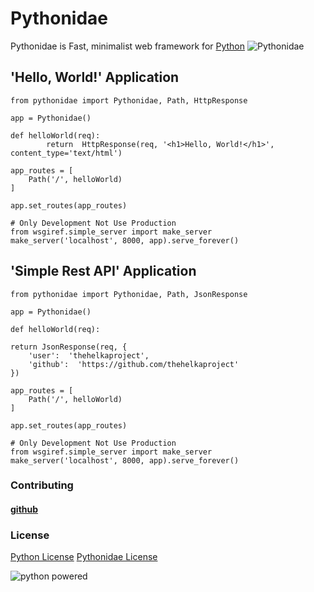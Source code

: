 
# Pythonidae
Pythonidae is Fast, minimalist web framework for [Python](https://www.python.org)
![Pythonidae](https://raw.githubusercontent.com/thehelkaproject/pythonidae/master/test_app/pythonidae.png)

  
  ## 'Hello, World!' Application
	
```	
from pythonidae import Pythonidae, Path, HttpResponse
		
app = Pythonidae()
		
def helloWorld(req):
		return  HttpResponse(req, '<h1>Hello, World!</h1>', content_type='text/html')

app_routes = [
	Path('/', helloWorld)
]
		
app.set_routes(app_routes)

# Only Development Not Use Production
from wsgiref.simple_server import make_server	
make_server('localhost', 8000, app).serve_forever()
```

## 'Simple Rest API' Application

```
from pythonidae import Pythonidae, Path, JsonResponse

app = Pythonidae()

def helloWorld(req):

return JsonResponse(req, {
	'user':  'thehelkaproject',
	'github':  'https://github.com/thehelkaproject'
})

app_routes = [
	Path('/', helloWorld)
]

app.set_routes(app_routes)

# Only Development Not Use Production
from wsgiref.simple_server import make_server
make_server('localhost', 8000, app).serve_forever()
```

### Contributing
#### [github](https://github.com/thehelkaproject/pythonidae)

### License
[Python License](https://raw.githubusercontent.com/thehelkaproject/pythonidae/master/python.licence)
[Pythonidae License](https://raw.githubusercontent.com/thehelkaproject/pythonidae/master/pythonidae.licence)

![python powered](https://www.python.org/static/community_logos/python-powered-w-200x80.png)
